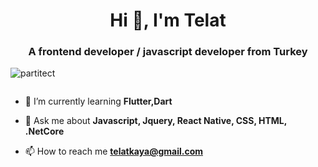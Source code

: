 <h1 align="center">Hi 👋, I'm Telat</h1>
<h3 align="center">A frontend developer / javascript developer from Turkey</h3>

<p align="left"> <img src="https://komarev.com/ghpvc/?username=partitect&label=Profile%20views&color=0e75b6&style=flat" alt="partitect" /> </p>

<p align="left"> <a href="https://twitter.com/" target="blank"><img src="https://img.shields.io/twitter/follow/?logo=twitter&style=for-the-badge" alt="" /></a> </p>

- 🌱 I’m currently learning **Flutter,Dart**

- 💬 Ask me about **Javascript, Jquery, React Native, CSS, HTML, .NetCore**

- 📫 How to reach me **telatkaya@gmail.com**


